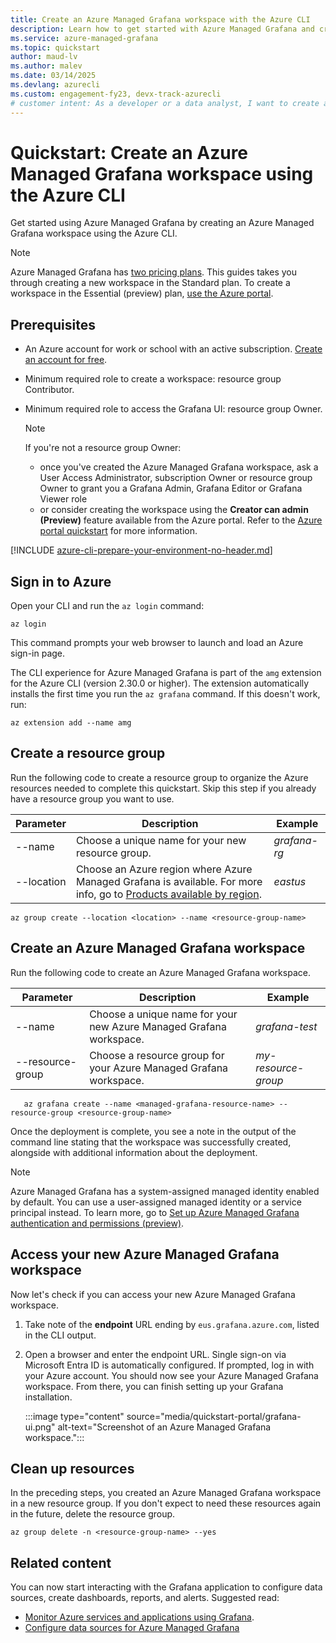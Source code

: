 ```yaml
---
title: Create an Azure Managed Grafana workspace with the Azure CLI
description: Learn how to get started with Azure Managed Grafana and create an Azure Managed Grafana workspace using the Azure CLI.
ms.service: azure-managed-grafana
ms.topic: quickstart
author: maud-lv
ms.author: malev
ms.date: 03/14/2025
ms.devlang: azurecli
ms.custom: engagement-fy23, devx-track-azurecli
# customer intent: As a developer or a data analyst, I want to create a new Azure Managed Grafana workspace using the Azure CLI.
--- 
```


# Quickstart: Create an Azure Managed Grafana workspace using the Azure CLI

Get started using Azure Managed Grafana by creating an Azure Managed Grafana workspace using the Azure CLI.

>[!NOTE]
> Azure Managed Grafana has [two pricing plans](overview.md#service-tiers). This guides takes you through creating a new workspace in the Standard plan. To create a workspace in the Essential (preview) plan, [use the Azure portal](quickstart-managed-grafana-portal.md).

## Prerequisites

- An Azure account for work or school with an active subscription. [Create an account for free](https://azure.microsoft.com/free).
- Minimum required role to create a workspace: resource group Contributor.
- Minimum required role to access the Grafana UI: resource group Owner.

    > [!NOTE]
    > If you're not a resource group Owner:
    >  - once you've created the Azure Managed Grafana workspace, ask a User Access Administrator, subscription Owner or resource group Owner to grant you a Grafana Admin, Grafana Editor or Grafana Viewer role
    >  - or consider creating the workspace using the **Creator can admin (Preview)** feature available from the Azure portal. Refer to the [Azure portal quickstart](quickstart-managed-grafana-portal.md) for more information.

 [!INCLUDE [azure-cli-prepare-your-environment-no-header.md](~/reusable-content/azure-cli/azure-cli-prepare-your-environment-no-header.md)]

## Sign in to Azure

Open your CLI and run the `az login` command:

```azurecli
az login
```

This command prompts your web browser to launch and load an Azure sign-in page.

The CLI experience for Azure Managed Grafana is part of the `amg` extension for the Azure CLI (version 2.30.0 or higher). The extension automatically installs the first time you run the `az grafana` command. If this doesn't work, run:
```azurecli
az extension add --name amg
```

## Create a resource group

Run the following code to create a resource group to organize the Azure resources needed to complete this quickstart. Skip this step if you already have a resource group you want to use.

| Parameter    | Description                                      | Example |
|--------------|-----------------------------------------------------------------------------------------|----------|
| --name | Choose a unique name for your new resource group. | *grafana-rg*     |
| --location    | Choose an Azure region where Azure Managed Grafana is available. For more info, go to [Products available by region](https://azure.microsoft.com/global-infrastructure/services/?products=managed-grafana).| *eastus*     |

```azurecli
az group create --location <location> --name <resource-group-name>
```

## Create an Azure Managed Grafana workspace

Run the following code to create an Azure Managed Grafana workspace.

| Parameter    | Description                                      | Example |
|--------------|-----------------------------------------------------------------------------------------|----------|
| --name       | Choose a unique name for your new Azure Managed Grafana workspace. | *grafana-test*     |
| --resource-group   | Choose a resource group for your Azure Managed Grafana workspace.   | *my-resource-group*     |

```azurecli
   az grafana create --name <managed-grafana-resource-name> --resource-group <resource-group-name>
```

Once the deployment is complete, you see a note in the output of the command line stating that the workspace was successfully created, alongside with additional information about the deployment.

   > [!NOTE]
   > Azure Managed Grafana has a system-assigned managed identity enabled by default. You can use a user-assigned managed identity or a service principal instead. To learn more, go to [Set up Azure Managed Grafana authentication and permissions (preview)](how-to-authentication-permissions.md).

## Access your new Azure Managed Grafana workspace

Now let's check if you can access your new Azure Managed Grafana workspace.

1. Take note of the **endpoint** URL ending by `eus.grafana.azure.com`, listed in the CLI output.  

1. Open a browser and enter the endpoint URL. Single sign-on via Microsoft Entra ID is automatically configured. If prompted, log in with your Azure account. You should now see your Azure Managed Grafana workspace. From there, you can finish setting up your Grafana installation.

   :::image type="content" source="media/quickstart-portal/grafana-ui.png" alt-text="Screenshot of an Azure Managed Grafana workspace.":::

## Clean up resources

In the preceding steps, you created an Azure Managed Grafana workspace in a new resource group. If you don't expect to need these resources again in the future, delete the resource group.

`az group delete -n <resource-group-name> --yes`

## Related content

You can now start interacting with the Grafana application to configure data sources, create dashboards, reports, and alerts. Suggested read: 

- [Monitor Azure services and applications using Grafana](/azure/azure-monitor/visualize/grafana-plugin).
- [Configure data sources for Azure Managed Grafana](./how-to-data-source-plugins-managed-identity.md)
